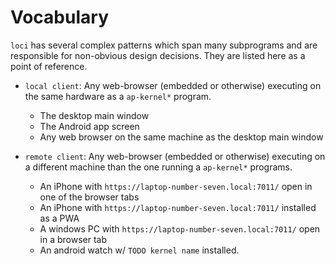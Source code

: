
# Vocabulary

`loci` has several complex patterns which span many subprograms
and are responsible for non-obvious design decisions. They are
listed here as a point of reference.


 - `local client`: Any web-browser (embedded or otherwise) executing on the same hardware as a `ap-kernel*` program.
    - The desktop main window
    - The Android app screen
    - Any web browser on the same machine as the desktop main window

 - `remote client`: Any web-browser (embedded or otherwise) executing on a different machine than the one running a `ap-kernel*` programs.
    - An iPhone with `https://laptop-number-seven.local:7011/` open in one of the browser tabs
    - An iPhone with `https://laptop-number-seven.local:7011/` installed as a PWA
    - A windows PC with `https://laptop-number-seven.local:7011/` open in a browser tab
    - An android watch w/ `TODO kernel name` installed.




